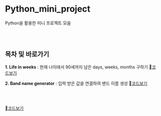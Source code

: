 # Python_mini_project
Python을 활용한 미니 프로젝트 모음

</br>
</br>

## 목차 및 바로가기

**1. Life in weeks** : 현재 나이에서 90세까지 남은 days, weeks, months 구하기  🔗[코드보기](https://github.com/Son-Hyemin/Python_mini_project/blob/42d3800c9b1f67224412ef2c8e5e51891d15fbd2/Life%20in%20weeks.txt)


**2. Band name generator** : 입력 받은 값을 연결하여 밴드 이름 생성  🔗[코드보기](https://github.com/Son-Hyemin/Python_mini_project/blob/42d3800c9b1f67224412ef2c8e5e51891d15fbd2/Band_name_generator.txt)


</br>
</br>


🔗[코드보기]()

